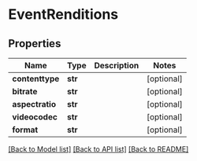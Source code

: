 # EventRenditions

## Properties
Name | Type | Description | Notes
------------ | ------------- | ------------- | -------------
**contenttype** | **str** |  | [optional] 
**bitrate** | **str** |  | [optional] 
**aspectratio** | **str** |  | [optional] 
**videocodec** | **str** |  | [optional] 
**format** | **str** |  | [optional] 

[[Back to Model list]](../README.md#documentation-for-models) [[Back to API list]](../README.md#documentation-for-api-endpoints) [[Back to README]](../README.md)

